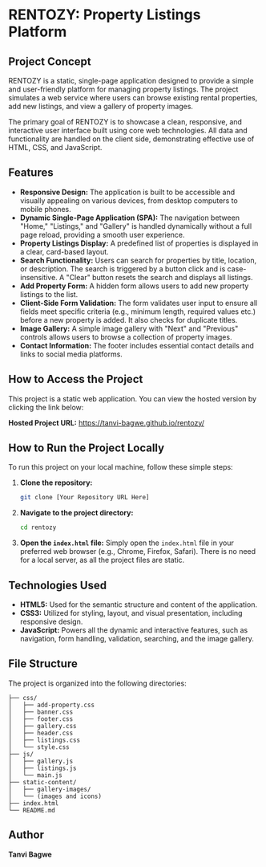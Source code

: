 # RENTOZY: Property Listings Platform

## Project Concept

RENTOZY is a static, single-page application designed to provide a simple and user-friendly platform for managing property listings. The project simulates a web service where users can browse existing rental properties, add new listings, and view a gallery of property images.

The primary goal of RENTOZY is to showcase a clean, responsive, and interactive user interface built using core web technologies. All data and functionality are handled on the client side, demonstrating effective use of HTML, CSS, and JavaScript.

## Features

* **Responsive Design:** The application is built to be accessible and visually appealing on various devices, from desktop computers to mobile phones.
* **Dynamic Single-Page Application (SPA):** The navigation between "Home," "Listings," and "Gallery" is handled dynamically without a full page reload, providing a smooth user experience.
* **Property Listings Display:** A predefined list of properties is displayed in a clear, card-based layout.
* **Search Functionality:** Users can search for properties by title, location, or description. The search is triggered by a button click and is case-insensitive. A "Clear" button resets the search and displays all listings.
* **Add Property Form:** A hidden form allows users to add new property listings to the list.
* **Client-Side Form Validation:** The form validates user input to ensure all fields meet specific criteria (e.g., minimum length, required values etc.) before a new property is added. It also checks for duplicate titles.
* **Image Gallery:** A simple image gallery with "Next" and "Previous" controls allows users to browse a collection of property images.
* **Contact Information:** The footer includes essential contact details and links to social media platforms.

## How to Access the Project

This project is a static web application. You can view the hosted version by clicking the link below:

**Hosted Project URL:** https://tanvi-bagwe.github.io/rentozy/

## How to Run the Project Locally

To run this project on your local machine, follow these simple steps:

1.  **Clone the repository:**
    ```sh
    git clone [Your Repository URL Here]
    ```
2.  **Navigate to the project directory:**
    ```sh
    cd rentozy
    ```
3.  **Open the `index.html` file:**
    Simply open the `index.html` file in your preferred web browser (e.g., Chrome, Firefox, Safari). There is no need for a local server, as all the project files are static.

## Technologies Used

* **HTML5:** Used for the semantic structure and content of the application.
* **CSS3:** Utilized for styling, layout, and visual presentation, including responsive design.
* **JavaScript:** Powers all the dynamic and interactive features, such as navigation, form handling, validation, searching, and the image gallery.

## File Structure

The project is organized into the following directories:

```
├── css/
│   ├── add-property.css
│   ├── banner.css
│   ├── footer.css
│   ├── gallery.css
│   ├── header.css
│   ├── listings.css
│   └── style.css
├── js/
│   ├── gallery.js
│   ├── listings.js
│   └── main.js
├── static-content/
│   ├── gallery-images/
│   └── (images and icons)
├── index.html
└── README.md
```

## Author

**Tanvi Bagwe**